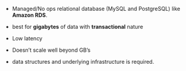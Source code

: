 -   Managed/No ops relational database (MySQL and PostgreSQL) like **Amazon RDS**.
-   best for **gigabytes** of data with **transactional** nature 

-   Low latency 
-   Doesn’t scale well beyond GB’s
-   data structures and underlying infrastructure is required.